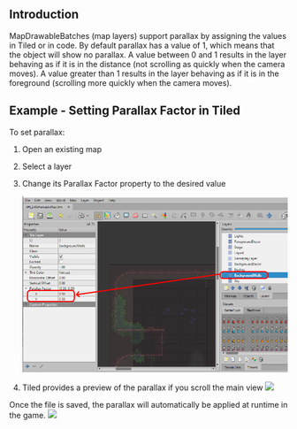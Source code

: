 ## Introduction

MapDrawableBatches (map layers) support parallax by assigning the values in Tiled or in code. By default parallax has a value of 1, which means that the object will show no parallax. A value between 0 and 1 results in the layer behaving as if it is in the distance (not scrolling as quickly when the camera moves). A value greater than 1 results in the layer behaving as if it is in the foreground (scrolling more quickly when the camera moves).

## Example - Setting Parallax Factor in Tiled

To set parallax:

1.  Open an existing map

2.  Select a layer

3.  Change its Parallax Factor property to the desired value

    ![](/media/2022-08-img_630bb51ae5135.png)

4.  Tiled provides a preview of the parallax if you scroll the main view [![](/wp-content/uploads/2022/08/28_12-34-43.gif)](/wp-content/uploads/2022/08/28_12-34-43.gif)

Once the file is saved, the parallax will automatically be applied at runtime in the game. [![](/wp-content/uploads/2022/08/28_12-36-06.gif)](/wp-content/uploads/2022/08/28_12-36-06.gif)
